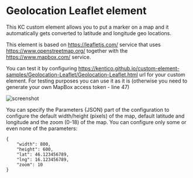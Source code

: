 # Geolocation Leaflet element

This KC custom element allows you to put a marker on a map and it automatically gets converted to latitude and longitude geo locations.

This element is based on https://leafletjs.com/ service that uses https://www.openstreetmap.org/ together with the https://www.mapbox.com/ service.

You can test it by configuring https://kentico.github.io/custom-element-samples/Geolocation-Leaflet/Geolocation-Leaflet.html url for your custom element. For testing purposes you can use it as it is (otherwise you need to generate your own MapBox access token - line 47)

![screenshot](https://amend.cz/geolocation/geolocation2.png)

You can specify the Parameters {JSON} part of the configuration to configure the default width/height (pixels) of the map, default latitude and longitude and the zoom (0-18) of the map.
You can configure only some or even none of the parameters:

```
{
    "width": 800,
    "height": 600,
    "lat": 46.123456789,
    "lng": 16.123456789,
    "zoom": 10
}
```
